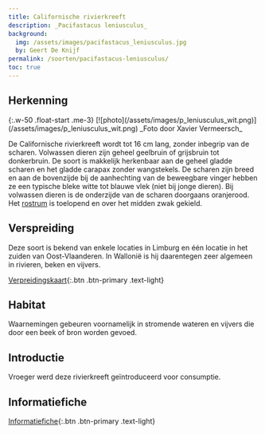 ```yaml
---
title: Californische rivierkreeft
description: _Pacifastacus leniusculus_
background:
  img: /assets/images/pacifastacus_leniusculus.jpg
  by: Geert De Knijf
permalink: /soorten/pacifastacus-leniusculus/
toc: true
---
```


## Herkenning

<div class="clearfix" markdown="1">
{:.w-50 .float-start .me-3}
[![photo](/assets/images/p_leniusculus_wit.png)](/assets/images/p_leniusculus_wit.png)
_Foto door Xavier Vermeersch_

De Californische rivierkreeft wordt tot 16 cm lang, zonder inbegrip van de scharen. Volwassen dieren zijn geheel geelbruin of grijsbruin tot donkerbruin. De soort is makkelijk herkenbaar aan de geheel gladde scharen en het gladde carapax zonder wangstekels. De scharen zijn breed en aan de bovenzijde bij de aanhechting van de beweegbare vinger hebben ze een typische bleke witte tot blauwe vlek (niet bij jonge dieren). Bij volwassen dieren is de onderzijde van de scharen doorgaans oranjerood. Het [rostrum](/determinatie/) is toelopend en over het midden zwak gekield.
</div>

## Verspreiding

Deze soort is bekend van enkele locaties in Limburg en één locatie in het zuiden van Oost-Vlaanderen. In Wallonië is hij daarentegen zeer algemeen in rivieren, beken en vijvers.

[Verpreidingskaart](/kaart/){:.btn .btn-primary .text-light}

## Habitat

Waarnemingen gebeuren voornamelijk in stromende wateren en vijvers die door een beek of bron worden gevoed.

## Introductie

Vroeger werd deze rivierkreeft geïntroduceerd voor consumptie.

## Informatiefiche

[Informatiefiche](https://www.iasregulation.be/565/download){:.btn .btn-primary .text-light}
